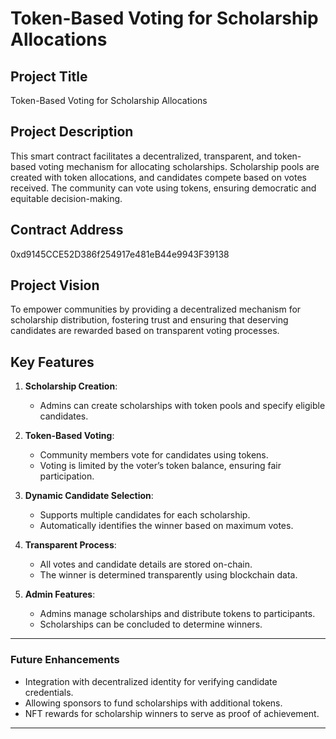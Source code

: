 # Token-Based Voting for Scholarship Allocations

## Project Title
Token-Based Voting for Scholarship Allocations

## Project Description
This smart contract facilitates a decentralized, transparent, and token-based voting mechanism for allocating scholarships. Scholarship pools are created with token allocations, and candidates compete based on votes received. The community can vote using tokens, ensuring democratic and equitable decision-making.

## Contract Address
0xd9145CCE52D386f254917e481eB44e9943F39138

## Project Vision
To empower communities by providing a decentralized mechanism for scholarship distribution, fostering trust and ensuring that deserving candidates are rewarded based on transparent voting processes.

## Key Features
1. **Scholarship Creation**:
   - Admins can create scholarships with token pools and specify eligible candidates.

2. **Token-Based Voting**:
   - Community members vote for candidates using tokens.
   - Voting is limited by the voter’s token balance, ensuring fair participation.

3. **Dynamic Candidate Selection**:
   - Supports multiple candidates for each scholarship.
   - Automatically identifies the winner based on maximum votes.

4. **Transparent Process**:
   - All votes and candidate details are stored on-chain.
   - The winner is determined transparently using blockchain data.

5. **Admin Features**:
   - Admins manage scholarships and distribute tokens to participants.
   - Scholarships can be concluded to determine winners.

---
### Future Enhancements
- Integration with decentralized identity for verifying candidate credentials.
- Allowing sponsors to fund scholarships with additional tokens.
- NFT rewards for scholarship winners to serve as proof of achievement.

---